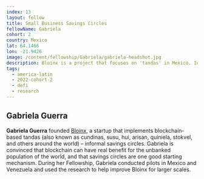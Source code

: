 ```yaml
---
index: 13
layout: fellow
title: Small Business Savings Circles
fellowName: Gabriela
cohort: 2
country: Mexico
lat: 64.1466
lon: -21.9426
image: /content/fellowship/Gabriela/gabriela-headshot.jpg
description: Bloinx is a project that focuses on 'tandas' in Mexico. In 2022, Gabriela conducted user research with several women's saving circles, and ran a pilot of Bloinx deployed on the polygon and celo side-chains.
tags:
  - america-latin
  - 2022-cohort-2
  - defi
  - research
---
```


## Gabriela Guerra

**Gabriela Guerra** founded [Bloinx](https://bloinx.io/), a startup that implements blockchain-based tandas (also known as cundinas, susu, hui, arisan, quiniela, stokvel, and others around the world) – informal savings circles. Gabriela is convinced that blockchain can have real benefit for the unbanked population of the world, and that savings circles are one good starting mechanism. During her Fellowship, Gabriela conducted pilots in Mexico and Venezuela and used the research to help improve Bloinx for larger scales.
